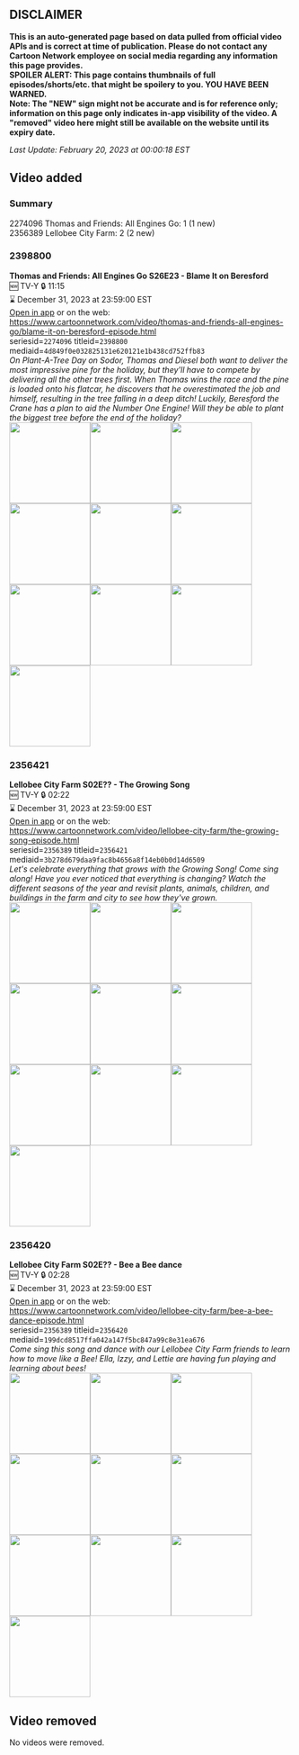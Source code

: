 ## DISCLAIMER
**This is an auto-generated page based on data pulled from official video APIs and is correct at time of publication. Please do not contact any Cartoon Network employee on social media regarding any information this page provides.**  
**SPOILER ALERT: This page contains thumbnails of full episodes/shorts/etc. that might be spoilery to you. YOU HAVE BEEN WARNED.**  
**Note: The "NEW" sign might not be accurate and is for reference only; information on this page only indicates in-app visibility of the video. A "removed" video here might still be available on the website until its expiry date.**  

_Last Update: February 20, 2023 at 00:00:18 EST_
## Video added
### Summary
2274096 Thomas and Friends: All Engines Go: 1 (1 new)  
2356389 Lellobee City Farm: 2 (2 new)  
### 2398800
**Thomas and Friends: All Engines Go S26E23 - Blame It on Beresford**  
🆕 TV-Y 🔒 11:15  
⌛ December 31, 2023 at 23:59:00 EST  
[Open in app](https://cnvideo.sercomkc.org/redirector.html?type=cnapp&seriesid=1000000000093702&titleid=2398800&mediaid=4d849f0e032825131e620121e1b438cd752ffb83) or on the web: https://www.cartoonnetwork.com/video/thomas-and-friends-all-engines-go/blame-it-on-beresford-episode.html  
seriesid=`2274096` titleid=`2398800` mediaid=`4d849f0e032825131e620121e1b438cd752ffb83`  
_On Plant-A-Tree Day on Sodor, Thomas and Diesel both want to deliver the most impressive pine for the holiday, but they'll have to compete by delivering all the other trees first. When Thomas wins the race and the pine is loaded onto his flatcar, he discovers that he overestimated the job and himself, resulting in the tree falling in a deep ditch! Luckily, Beresford the Crane has a plan to aid the Number One Engine! Will they be able to plant the biggest tree before the end of the holiday?_  
<a href="https://s3.amazonaws.com/cartoonorchestrator/2398800_001_1280x720.jpg"><img src="https://s3.amazonaws.com/cartoonorchestrator/2398800_001_640x360.jpg" height="144px" /></a><a href="https://s3.amazonaws.com/cartoonorchestrator/2398800_002_1280x720.jpg"><img src="https://s3.amazonaws.com/cartoonorchestrator/2398800_002_640x360.jpg" height="144px" /></a><a href="https://s3.amazonaws.com/cartoonorchestrator/2398800_003_1280x720.jpg"><img src="https://s3.amazonaws.com/cartoonorchestrator/2398800_003_640x360.jpg" height="144px" /></a><a href="https://s3.amazonaws.com/cartoonorchestrator/2398800_004_1280x720.jpg"><img src="https://s3.amazonaws.com/cartoonorchestrator/2398800_004_640x360.jpg" height="144px" /></a><a href="https://s3.amazonaws.com/cartoonorchestrator/2398800_005_1280x720.jpg"><img src="https://s3.amazonaws.com/cartoonorchestrator/2398800_005_640x360.jpg" height="144px" /></a><a href="https://s3.amazonaws.com/cartoonorchestrator/2398800_006_1280x720.jpg"><img src="https://s3.amazonaws.com/cartoonorchestrator/2398800_006_640x360.jpg" height="144px" /></a><a href="https://s3.amazonaws.com/cartoonorchestrator/2398800_007_1280x720.jpg"><img src="https://s3.amazonaws.com/cartoonorchestrator/2398800_007_640x360.jpg" height="144px" /></a><a href="https://s3.amazonaws.com/cartoonorchestrator/2398800_008_1280x720.jpg"><img src="https://s3.amazonaws.com/cartoonorchestrator/2398800_008_640x360.jpg" height="144px" /></a><a href="https://s3.amazonaws.com/cartoonorchestrator/2398800_009_1280x720.jpg"><img src="https://s3.amazonaws.com/cartoonorchestrator/2398800_009_640x360.jpg" height="144px" /></a><a href="https://s3.amazonaws.com/cartoonorchestrator/2398800_010_1280x720.jpg"><img src="https://s3.amazonaws.com/cartoonorchestrator/2398800_010_640x360.jpg" height="144px" /></a>
### 2356421
**Lellobee City Farm S02E?? - The Growing Song**  
🆕 TV-Y 🔒 02:22  
⌛ December 31, 2023 at 23:59:00 EST  
[Open in app](https://cnvideo.sercomkc.org/redirector.html?type=cnapp&seriesid=1000000000093702&titleid=2356421&mediaid=3b278d679daa9fac8b4656a8f14eb0b0d14d6509) or on the web: https://www.cartoonnetwork.com/video/lellobee-city-farm/the-growing-song-episode.html  
seriesid=`2356389` titleid=`2356421` mediaid=`3b278d679daa9fac8b4656a8f14eb0b0d14d6509`  
_Let's celebrate everything that grows with the Growing Song! Come sing along! Have you ever noticed that everything is changing? Watch the different seasons of the year and revisit plants, animals, children, and buildings in the farm and city to see how they've grown._  
<a href="https://s3.amazonaws.com/cartoonorchestrator/2356421_001_1280x720.jpg"><img src="https://s3.amazonaws.com/cartoonorchestrator/2356421_001_640x360.jpg" height="144px" /></a><a href="https://s3.amazonaws.com/cartoonorchestrator/2356421_002_1280x720.jpg"><img src="https://s3.amazonaws.com/cartoonorchestrator/2356421_002_640x360.jpg" height="144px" /></a><a href="https://s3.amazonaws.com/cartoonorchestrator/2356421_003_1280x720.jpg"><img src="https://s3.amazonaws.com/cartoonorchestrator/2356421_003_640x360.jpg" height="144px" /></a><a href="https://s3.amazonaws.com/cartoonorchestrator/2356421_004_1280x720.jpg"><img src="https://s3.amazonaws.com/cartoonorchestrator/2356421_004_640x360.jpg" height="144px" /></a><a href="https://s3.amazonaws.com/cartoonorchestrator/2356421_005_1280x720.jpg"><img src="https://s3.amazonaws.com/cartoonorchestrator/2356421_005_640x360.jpg" height="144px" /></a><a href="https://s3.amazonaws.com/cartoonorchestrator/2356421_006_1280x720.jpg"><img src="https://s3.amazonaws.com/cartoonorchestrator/2356421_006_640x360.jpg" height="144px" /></a><a href="https://s3.amazonaws.com/cartoonorchestrator/2356421_007_1280x720.jpg"><img src="https://s3.amazonaws.com/cartoonorchestrator/2356421_007_640x360.jpg" height="144px" /></a><a href="https://s3.amazonaws.com/cartoonorchestrator/2356421_008_1280x720.jpg"><img src="https://s3.amazonaws.com/cartoonorchestrator/2356421_008_640x360.jpg" height="144px" /></a><a href="https://s3.amazonaws.com/cartoonorchestrator/2356421_009_1280x720.jpg"><img src="https://s3.amazonaws.com/cartoonorchestrator/2356421_009_640x360.jpg" height="144px" /></a><a href="https://s3.amazonaws.com/cartoonorchestrator/2356421_010_1280x720.jpg"><img src="https://s3.amazonaws.com/cartoonorchestrator/2356421_010_640x360.jpg" height="144px" /></a>
### 2356420
**Lellobee City Farm S02E?? - Bee a Bee dance**  
🆕 TV-Y 🔒 02:28  
⌛ December 31, 2023 at 23:59:00 EST  
[Open in app](https://cnvideo.sercomkc.org/redirector.html?type=cnapp&seriesid=1000000000093702&titleid=2356420&mediaid=199dcd8517ffa042a147f5bc847a99c8e31ea676) or on the web: https://www.cartoonnetwork.com/video/lellobee-city-farm/bee-a-bee-dance-episode.html  
seriesid=`2356389` titleid=`2356420` mediaid=`199dcd8517ffa042a147f5bc847a99c8e31ea676`  
_Come sing this song and dance with our Lellobee City Farm friends to learn how to move like a Bee! Ella, Izzy, and Lettie are having fun playing and learning about bees!_  
<a href="https://s3.amazonaws.com/cartoonorchestrator/2356420_001_1280x720.jpg"><img src="https://s3.amazonaws.com/cartoonorchestrator/2356420_001_640x360.jpg" height="144px" /></a><a href="https://s3.amazonaws.com/cartoonorchestrator/2356420_002_1280x720.jpg"><img src="https://s3.amazonaws.com/cartoonorchestrator/2356420_002_640x360.jpg" height="144px" /></a><a href="https://s3.amazonaws.com/cartoonorchestrator/2356420_003_1280x720.jpg"><img src="https://s3.amazonaws.com/cartoonorchestrator/2356420_003_640x360.jpg" height="144px" /></a><a href="https://s3.amazonaws.com/cartoonorchestrator/2356420_004_1280x720.jpg"><img src="https://s3.amazonaws.com/cartoonorchestrator/2356420_004_640x360.jpg" height="144px" /></a><a href="https://s3.amazonaws.com/cartoonorchestrator/2356420_005_1280x720.jpg"><img src="https://s3.amazonaws.com/cartoonorchestrator/2356420_005_640x360.jpg" height="144px" /></a><a href="https://s3.amazonaws.com/cartoonorchestrator/2356420_006_1280x720.jpg"><img src="https://s3.amazonaws.com/cartoonorchestrator/2356420_006_640x360.jpg" height="144px" /></a><a href="https://s3.amazonaws.com/cartoonorchestrator/2356420_007_1280x720.jpg"><img src="https://s3.amazonaws.com/cartoonorchestrator/2356420_007_640x360.jpg" height="144px" /></a><a href="https://s3.amazonaws.com/cartoonorchestrator/2356420_008_1280x720.jpg"><img src="https://s3.amazonaws.com/cartoonorchestrator/2356420_008_640x360.jpg" height="144px" /></a><a href="https://s3.amazonaws.com/cartoonorchestrator/2356420_009_1280x720.jpg"><img src="https://s3.amazonaws.com/cartoonorchestrator/2356420_009_640x360.jpg" height="144px" /></a><a href="https://s3.amazonaws.com/cartoonorchestrator/2356420_010_1280x720.jpg"><img src="https://s3.amazonaws.com/cartoonorchestrator/2356420_010_640x360.jpg" height="144px" /></a>
## Video removed
No videos were removed.  
